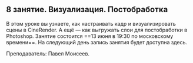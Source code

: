 ## 8 занятие. Визуализация. Постобработка

В этом уроке вы узнаете, как настраивать кадр и визуализировать сцены в CineRender. А ещё — как выгружать слои для постобработки в Photoshop. Занятие состоится ==13 июня в 19:30 по московскому времени==. На следующий день запись занятия будет доступна здесь.

Преподаватель: Павел Моисеев.